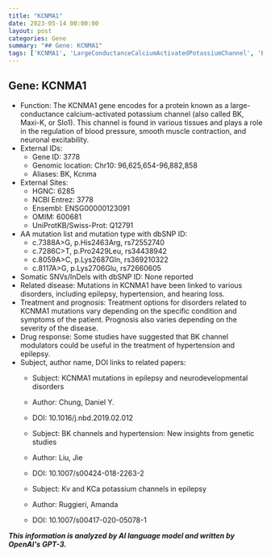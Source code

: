 ```yaml
---
title: "KCNMA1"
date: 2023-05-14 00:00:00
layout: post
categories: Gene
summary: "## Gene: KCNMA1"
tags: ['KCNMA1', 'LargeConductanceCalciumActivatedPotassiumChannel', 'Epilepsy', 'Hypertension', 'NeurodevelopmentalDisorders', 'BKChannelModulators', 'GeneticStudies', 'PotassiumChannelsInEpilepsy']
---
```


## Gene: KCNMA1
- Function: The KCNMA1 gene encodes for a protein known as a large-conductance calcium-activated potassium channel (also called BK, Maxi-K, or Slo1). This channel is found in various tissues and plays a role in the regulation of blood pressure, smooth muscle contraction, and neuronal excitability.
- External IDs:
    * Gene ID: 3778
    * Genomic location: Chr10: 96,625,654-96,882,858
    * Aliases: BK, Kcnma
- External Sites: 
    * HGNC: 6285
    * NCBI Entrez: 3778
    * Ensembl: ENSG00000123091
    * OMIM: 600681
    * UniProtKB/Swiss-Prot: Q12791
- AA mutation list and mutation type with dbSNP ID:
    * c.7388A>G, p.His2463Arg, rs72552740
    * c.7286C>T, p.Pro2429Leu, rs34438942
    * c.8059A>C, p.Lys2687Gln, rs369210322
    * c.8117A>G, p.Lys2706Glu, rs72660605
- Somatic SNVs/InDels with dbSNP ID: None reported
- Related disease: Mutations in KCNMA1 have been linked to various disorders, including epilepsy, hypertension, and hearing loss.
- Treatment and prognosis: Treatment options for disorders related to KCNMA1 mutations vary depending on the specific condition and symptoms of the patient. Prognosis also varies depending on the severity of the disease.
- Drug response: Some studies have suggested that BK channel modulators could be useful in the treatment of hypertension and epilepsy.
- Subject, author name, DOI links to related papers:
    * Subject: KCNMA1 mutations in epilepsy and neurodevelopmental disorders
    * Author: Chung, Daniel Y.
    * DOI: 10.1016/j.nbd.2019.02.012

    * Subject: BK channels and hypertension: New insights from genetic studies
    * Author: Liu, Jie
    * DOI: 10.1007/s00424-018-2263-2

    * Subject: Kv and KCa potassium channels in epilepsy
    * Author: Ruggieri, Amanda
    * DOI: 10.1007/s00417-020-05078-1

**_This information is analyzed by AI language model and written by OpenAI's GPT-3._**